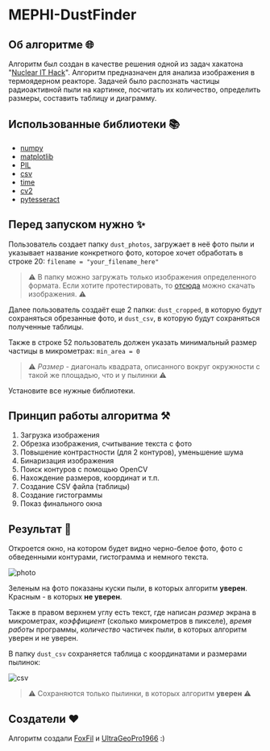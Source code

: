 # MEPHI-DustFinder
## Об алгоритме 🌐

Алгоритм был создан в качестве решения одной из задач хакатона "[Nuclear IT Hack](http://nuclearhack.mephi.ru/)". Алгоритм предназначен для анализа изображения в термоядерном реакторе. Задачей было распознать частицы радиоактивной пыли на картинке, посчитать их количество, определить размеры, составить таблицу и диаграмму.

## Использованные библиотеки 📚

- [numpy](https://numpy.org/)
- [matplotlib](https://matplotlib.org/)
- [PIL](https://pypi.org/project/Pillow/)
- [csv](https://docs.python.org/3/library/csv.html)
- [time](https://docs.python.org/3/library/time.html)
- [cv2](https://pypi.org/project/opencv-python/)
- [pytesseract](https://pypi.org/project/pytesseract/)

## Перед запуском нужно ✨

Пользователь создает папку `dust_photos`, загружает в неё фото пыли и указывает название конкретного фото, которое хочет обработать в строке 20:
```filename = "your_filename_here"```

> ⚠ В папку можно загружать только изображения определенного формата. Если хотите протестировать, то [отсюда](https://disk.yandex.ru/d/349goG_LDHexdw) можно скачать изображения. ⚠

Далее пользователь создаёт еще 2 папки: `dust_cropped`, в которую будут сохраняться обрезанные фото, и `dust_csv`, в которую будут сохраняться полученные таблицы.

Также в строке 52 пользователь должен указать минимальный размер частицы в микрометрах:
```min_area = 0```

> ⚠ *Размер* - диагональ квадрата, описанного вокруг окружности с такой же площадью, что и у пылинки ⚠

Установите все нужные библиотеки.

## Принцип работы алгоритма ⚒

1.  Загрузка изображения
2.  Обрезка изображения, считывание текста с фото
3.  Повышение контрастности (для 2 контуров), уменьшение шума
4.  Бинаризация изображения
5.  Поиск контуров с помощью OpenCV
6.  Нахождение размеров, координат и т.п. 
7.  Создание CSV файла (таблицы)
8.  Создание гистограммы
9.  Показ финального окна

## Результат 🧾

Откроется окно, на котором будет видно черно-белое фото, фото с обведенными контурами, гистограмма и немного текста.

![photo](https://lh5.googleusercontent.com/30etDSfeKcrrVa5snM8JWglIRIt8mlVXin0msiqnZMBKjKJOmDHbDdSZzZB7mbYZQRzQRmYi9_ssDWOhYZUM3EG55r8jAQZG5d16HCtTrhAi3erhpB5lFELUhpoqJ4695F3G_yVwDHXjFTMVY8oghAHbfQ=s2048)

Зеленым на фото показаны куски пыли, в которых алгоритм **уверен**. Красным - в которых **не уверен**.

Также в правом верхнем углу есть текст, где написан *размер* экрана в микрометрах, *коэффициент* (сколько микрометров в пикселе), *время работы* программы, *количество* частичек пыли, в которых алгоритм уверен и не уверен.

В папку `dust_csv` сохраняется таблица с координатами и размерами пылинок:

![csv](https://lh6.googleusercontent.com/Wzdg9wpD_NWPxQsJkOdcxzKwCX4-PIo1sPhnlJXbU0ExyUy_Z-JceJn8RgUel1urA2kxiLVIkqAq5XiOUPWC1bkVhHw0WkJa_yxzqcr4t8PMlxmKajmI59tLFc_C1iCVkX5YQoZXvDN5xGqGKUNLgqgc7Q=s2048)

> ⚠ Сохраняются только пылинки, в которых алгоритм **уверен** ⚠

## Создатели ❤

Алгоритм создали [FoxFil](https://github.com/FoxFil) и [UltraGeoPro1966](https://github.com/Ultrageopro1966) :)
